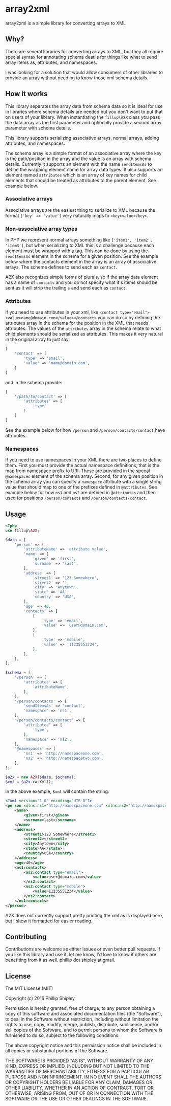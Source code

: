 # array2xml
array2xml is a simple library for converting arrays to XML
 
## Why?
There are several libraries for converting arrays to XML, but they all require special syntax for annotating schema 
deatils for things like what to send array items as, attributes, and namespaces.

I was looking for a solution that would allow consumers of other libraries to provide an array without needing to know
those xml schema details.

## How it works
This library separates the array data from schema data so it is ideal for use in libraries where schema details are 
needed but you don't want to put that on users of your library. When instantiating the ```fillup\A2X``` class 
you pass the data array as the first parameter and optionally provide a second array parameter with schema details.

This library supports serializing associative arrays, normal arrays, adding attributes, and namespaces. 

The schema array is a simple format of an associative array where the key is the path/position in the array and the 
value is an array with schema details. Currently it supports an element with the name ```sendItemsAs``` to define 
the wrapping element name for array data types. It also supports an element named ```attributes``` which is an array 
of key names for child elements that should be treated as attributes to the parent element. See example below.

### Associative arrays
Associative arrays are the easiest thing to serialize to XML because the format ```['key' => 'value']``` very naturally 
maps to ```<key>value</key>```.

### Non-associative array types
In PHP we represent normal arrays something like ```['item1', 'item2', 'item3']```, but when serializing to XML 
this is a challenge because each element must be wrapped with a tag. This can be done by using the ```sendItemsAs``` 
element in the schema for a given position. See the example below where the contacts element in the array is an array 
of associative arrays. The scheme defines to send each as ```contact```. 

A2X also recognizes simple forms of plurals, so if the array data element has a name of ```contacts``` and you do not 
specify what it's items should be sent as it will strip the trailing ```s``` and send each as ```contact```.

### Attributes
If you need to use attributes in your xml, like ```<contact type="email"><value>name@domain.com</value></contact>``` you can do so 
by defining the attributes array in the schema for the position in the XML that needs attributes. The values of the 
```attributes``` array in the schema relate to what child elements should be serialized as attributes. This makes it 
very natural in the original array to just say:

```php
[
    'contact' => [
        'type' => 'email',
        'value' => 'name@domain.com',
    ]
]
```

and in the schema provide:

```php
[
    '/path/to/contact' => [
        'attributes' => [
            'type'
        ]
    ]
]
```

See the example below for how ```/person``` and ```/person/contacts/contact``` have attributes.

### Namespaces
If you need to use namespaces in your XML there are two places to define them. First you must provide the actual 
namespace definitions, that is the map from namespace prefix to URI. These are provided in the specal ```@namespaces``` 
element of the schema array. Second, for any given position in the schema array you can specify a ```namespace``` 
attribute with a single string value that should map to one of the prefixes defined in ```@attributes```. See example 
below for how ```ns1``` and ```ns2``` are defined in ```@attributes``` and then used for positions 
```/person/contacts``` and ```/person/contacts/contact```.

## Usage

```php
<?php
use fillup\A2X;

$data = [
    'person' => [
        'attributeName' => 'attribute value',
        'name' => [
            'given' => 'first',
            'surname' => 'last',
        ],
        'address' => [
            'street1' => '123 Somewhere',
            'street2' => '',
            'city' => 'Anytown',
            'state' => 'AA',
            'country' => 'USA',
        ],
        'age' => 40,
        'contacts' => [
            [
                'type' => 'email',
                'value' => 'user@domain.com',
            ],
            [
                'type' => 'mobile',
                'value' => '11235551234',
            ],
        ],
    ],
];

$schema = [
    '/person' => [
        'attributes' => [
            'attributeName',
        ],
    ],
    '/person/contacts' => [
        'sendItemsAs' => 'contact',
        'namespace' => 'ns1',
    ],
    '/person/contacts/contact' => [
        'attributes' => [
            'type',
        ],
        'namespace' => 'ns2',
    ],
    '@namespaces' => [
        'ns1' => 'http://namespaceone.com',
        'ns2' => 'http://namespacetwo.com',
    ],
];

$a2x = new A2X($data, $schema);
$xml = $a2x->asXml();
```

In the above example, ```$xml``` will contain the string:

```xml
<?xml version="1.0" encoding="UTF-8"?>
<person xmlns:ns1="http://namespaceone.com" xmlns:ns2="http://namespacetwo.com" attributeName="attribute value">
    <name>
        <given>first</given>
        <surname>last</surname>
    </name>
    <address>
        <street1>123 Somewhere</street1>
        <street2></street2>
        <city>Anytown</city>
        <state>AA</state>
        <country>USA</country>
    </address>
    <age>40</age>
    <ns1:contacts>
        <ns2:contact type="email">
            <value>user@domain.com</value>
        </ns2:contact>
        <ns2:contact type="mobile">
            <value>11235551234</value>
        </ns2:contact>
    </ns1:contacts>
</person>
```

A2X does not currently support pretty printing the xml as is displayed here, but I show it formatted for easier 
reading.

## Contributing
Contributions are welcome as either issues or even better pull requests. If you like this library and use it, let me 
know, I'd love to know if others are benefiting from it as well. phillip dot shipley at gmail.

## License
The MIT License (MIT)

Copyright (c) 2016 Phillip Shipley

Permission is hereby granted, free of charge, to any person obtaining a copy
of this software and associated documentation files (the "Software"), to deal
in the Software without restriction, including without limitation the rights
to use, copy, modify, merge, publish, distribute, sublicense, and/or sell
copies of the Software, and to permit persons to whom the Software is
furnished to do so, subject to the following conditions:

The above copyright notice and this permission notice shall be included in all
copies or substantial portions of the Software.

THE SOFTWARE IS PROVIDED "AS IS", WITHOUT WARRANTY OF ANY KIND, EXPRESS OR
IMPLIED, INCLUDING BUT NOT LIMITED TO THE WARRANTIES OF MERCHANTABILITY,
FITNESS FOR A PARTICULAR PURPOSE AND NONINFRINGEMENT. IN NO EVENT SHALL THE
AUTHORS OR COPYRIGHT HOLDERS BE LIABLE FOR ANY CLAIM, DAMAGES OR OTHER
LIABILITY, WHETHER IN AN ACTION OF CONTRACT, TORT OR OTHERWISE, ARISING FROM,
OUT OF OR IN CONNECTION WITH THE SOFTWARE OR THE USE OR OTHER DEALINGS IN THE
SOFTWARE.